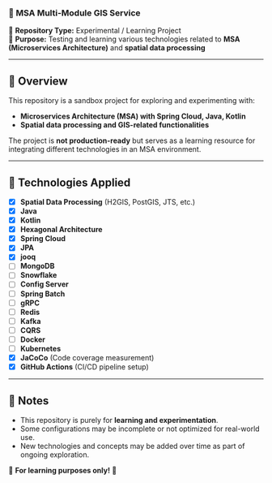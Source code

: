 ### **🚀 MSA Multi-Module GIS Service**  

📌 **Repository Type:** Experimental / Learning Project  
📌 **Purpose:** Testing and learning various technologies related to **MSA (Microservices Architecture)** and **spatial data processing**  

---

## **📝 Overview**  
This repository is a sandbox project for exploring and experimenting with:  
- **Microservices Architecture (MSA) with Spring Cloud, Java, Kotlin**  
- **Spatial data processing and GIS-related functionalities**  

The project is **not production-ready** but serves as a learning resource for integrating different technologies in an MSA environment.  

---

## **🚀 Technologies Applied**  
- [x] **Spatial Data Processing** (H2GIS, PostGIS, JTS, etc.)
- [x] **Java**
- [x] **Kotlin**
- [x] **Hexagonal Architecture**
- [x] **Spring Cloud**
- [x] **JPA**
- [x] **jooq**
- [ ] **MongoDB**
- [ ] **Snowflake**
- [ ] **Config Server**
- [ ] **Spring Batch**
- [ ] **gRPC**
- [ ] **Redis**
- [ ] **Kafka**
- [ ] **CQRS**
- [ ] **Docker**
- [ ] **Kubernetes**
- [x] **JaCoCo** (Code coverage measurement)
- [x] **GitHub Actions** (CI/CD pipeline setup)  

---

## **📌 Notes**  
- This repository is purely for **learning and experimentation**.  
- Some configurations may be incomplete or not optimized for real-world use.  
- New technologies and concepts may be added over time as part of ongoing exploration.  

🚀 **For learning purposes only!** 🚀
